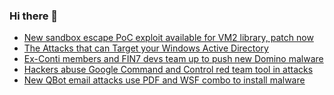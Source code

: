 ### Hi there 👋

<!--START_SECTION:feed-->
* [New sandbox escape PoC exploit available for VM2 library, patch now](https://www.bleepingcomputer.com/news/security/new-sandbox-escape-poc-exploit-available-for-vm2-library-patch-now/)
* [The Attacks that can Target your Windows Active Directory](https://www.bleepingcomputer.com/news/security/the-attacks-that-can-target-your-windows-active-directory/)
* [Ex-Conti members and FIN7 devs team up to push new Domino malware](https://www.bleepingcomputer.com/news/security/ex-conti-members-and-fin7-devs-team-up-to-push-new-domino-malware/)
* [Hackers abuse Google Command and Control red team tool in attacks](https://www.bleepingcomputer.com/news/security/hackers-abuse-google-command-and-control-red-team-tool-in-attacks/)
* [New QBot email attacks use PDF and WSF combo to install malware](https://www.bleepingcomputer.com/news/security/new-qbot-email-attacks-use-pdf-and-wsf-combo-to-install-malware/)
<!--END_SECTION:feed-->

<!--
**frankenk/frankenk** is a ✨ _special_ ✨ repository because its `README.md` (this file) appears on your GitHub profile.

Here are some ideas to get you started:

- 🔭 I’m currently working on ...
- 🌱 I’m currently learning ...
- 👯 I’m looking to collaborate on ...
- 🤔 I’m looking for help with ...
- 💬 Ask me about ...
- 📫 How to reach me: ...
- 😄 Pronouns: ...
- ⚡ Fun fact: ...
-->



